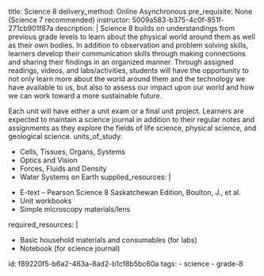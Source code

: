 title: Science 8
delivery_method: Online Asynchronous
pre_requisite: None (Science 7 recommended)
instructor: 5009a583-b375-4c0f-851f-271cb901f87a
description: |
  Science 8 builds on understandings from previous grade levels to learn about the physical world around them as well as their own bodies. In addition to observation and problem solving skills, learners develop their communication skills through making connections and sharing their findings in an organized manner. Through assigned readings, videos, and labs/activities, students will have the opportunity to not only learn more about the world around them and the technology we have available to us, but also to assess our impact upon our world and how we can work toward a more sustainable future.
  
  Each unit will have either a unit exam or a final unit project. Learners are expected to maintain a science journal in addition to their regular notes and assignments as they explore the fields of life science, physical science, and geological science.
units_of_study:
  - Cells, Tissues, Organs, Systems
  - Optics and Vision
  - Forces, Fluids and Density
  - Water Systems on Earth
supplied_resources: |
  <ul>
  <li>E-text – Pearson Science 8 Saskatchewan Edition, Boulton, J., et al.</li>
  <li>Unit workbooks</li>
  <li>Simple microscopy materials/lens</li>
  </ul>
required_resources: |
  <ul>
  <li>Basic household materials and consumables (for labs)</li>
  <li>Notebook (for science journal)</li>
  </ul>
id: f89220f5-b6a2-463a-8ad2-b1cf8b5bc60a
tags:
  - science
  - grade-8
